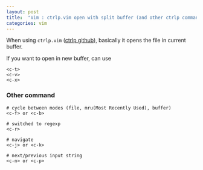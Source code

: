```yaml
---
layout: post
title:  "Vim : ctrlp.vim open with split buffer (and other ctrlp command)"
categories: vim
---
```


When using `ctrlp.vim` ([ctrlp github](https://github.com/kien/ctrlp.vim)), basically it opens the file in current buffer.

If you want to open in new buffer, can use 

```vim
<c-t>
<c-v>
<c-x>
```



### Other command

```vim
# cycle between modes (file, mru(Most Recently Used), buffer)
<c-f> or <c-b>

# switched to regexp
<c-r>

# navigate
<c-j> or <c-k>

# next/previous input string
<c-n> or <c-p>
```

